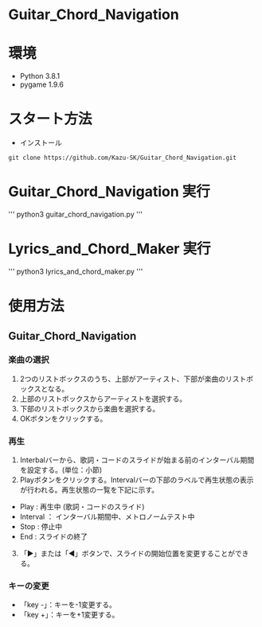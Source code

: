 # Guitar_Chord_Navigation


# 環境
* Python 3.8.1
* pygame 1.9.6

# スタート方法
* インストール
```
git clone https://github.com/Kazu-SK/Guitar_Chord_Navigation.git
```

# Guitar_Chord_Navigation 実行
'''
python3 guitar_chord_navigation.py
'''

# Lyrics_and_Chord_Maker 実行
'''
python3 lyrics_and_chord_maker.py
'''

# 使用方法
## Guitar_Chord_Navigation
### 楽曲の選択
1. 2つのリストボックスのうち、上部がアーティスト、下部が楽曲のリストボックスとなる。
2. 上部のリストボックスからアーティストを選択する。
3. 下部のリストボックスから楽曲を選択する。
4. OKボタンをクリックする。

### 再生
1. Interbalバーから、歌詞・コードのスライドが始まる前のインターバル期間を設定する。(単位：小節)
2. Playボタンをクリックする。Intervalバーの下部のラベルで再生状態の表示が行われる。再生状態の一覧を下記に示す。
 - Play : 再生中 (歌詞・コードのスライド)
 - Interval ： インターバル期間中、メトロノームテスト中
 - Stop : 停止中 
 - End : スライドの終了

3. 「▶」または「◀」ボタンで、スライドの開始位置を変更することができる。

### キーの変更
- 「key -」：キーを-1変更する。
- 「key +」：キーを+1変更する。

